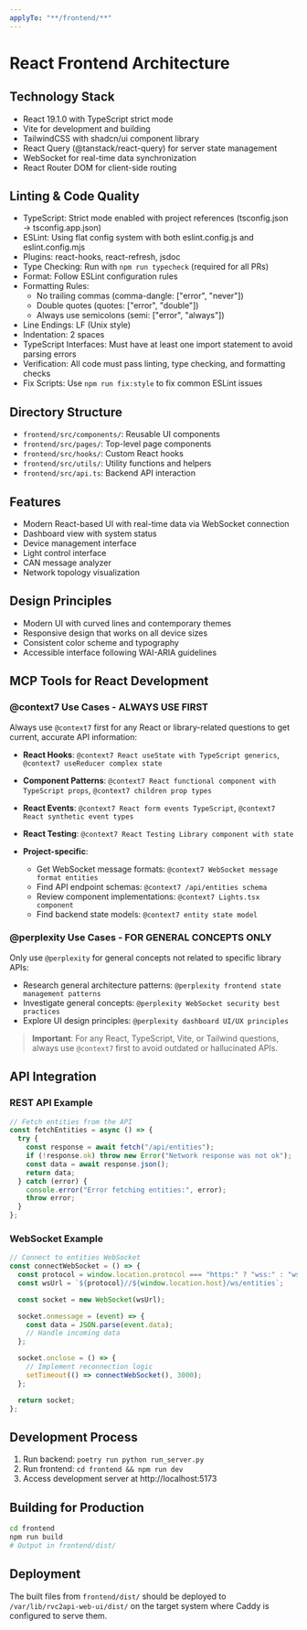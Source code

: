 ```yaml
---
applyTo: "**/frontend/**"
---
```


# React Frontend Architecture

## Technology Stack

- React 19.1.0 with TypeScript strict mode
- Vite for development and building
- TailwindCSS with shadcn/ui component library
- React Query (@tanstack/react-query) for server state management
- WebSocket for real-time data synchronization
- React Router DOM for client-side routing

## Linting & Code Quality

- TypeScript: Strict mode enabled with project references (tsconfig.json → tsconfig.app.json)
- ESLint: Using flat config system with both eslint.config.js and eslint.config.mjs
- Plugins: react-hooks, react-refresh, jsdoc
- Type Checking: Run with `npm run typecheck` (required for all PRs)
- Format: Follow ESLint configuration rules
- Formatting Rules:
  - No trailing commas (comma-dangle: ["error", "never"])
  - Double quotes (quotes: ["error", "double"])
  - Always use semicolons (semi: ["error", "always"])
- Line Endings: LF (Unix style)
- Indentation: 2 spaces
- TypeScript Interfaces: Must have at least one import statement to avoid parsing errors
- Verification: All code must pass linting, type checking, and formatting checks
- Fix Scripts: Use `npm run fix:style` to fix common ESLint issues

## Directory Structure

- `frontend/src/components/`: Reusable UI components
- `frontend/src/pages/`: Top-level page components
- `frontend/src/hooks/`: Custom React hooks
- `frontend/src/utils/`: Utility functions and helpers
- `frontend/src/api.ts`: Backend API interaction

## Features

- Modern React-based UI with real-time data via WebSocket connection
- Dashboard view with system status
- Device management interface
- Light control interface
- CAN message analyzer
- Network topology visualization

## Design Principles

- Modern UI with curved lines and contemporary themes
- Responsive design that works on all device sizes
- Consistent color scheme and typography
- Accessible interface following WAI-ARIA guidelines

## MCP Tools for React Development

### @context7 Use Cases - ALWAYS USE FIRST

Always use `@context7` first for any React or library-related questions to get current, accurate API information:

- **React Hooks**: `@context7 React useState with TypeScript generics`, `@context7 useReducer complex state`
- **Component Patterns**: `@context7 React functional component with TypeScript props`, `@context7 children prop types`
- **React Events**: `@context7 React form events TypeScript`, `@context7 React synthetic event types`
- **React Testing**: `@context7 React Testing Library component with state`

- **Project-specific**:
  - Get WebSocket message formats: `@context7 WebSocket message format entities`
  - Find API endpoint schemas: `@context7 /api/entities schema`
  - Review component implementations: `@context7 Lights.tsx component`
  - Find backend state models: `@context7 entity state model`

### @perplexity Use Cases - FOR GENERAL CONCEPTS ONLY

Only use `@perplexity` for general concepts not related to specific library APIs:

- Research general architecture patterns: `@perplexity frontend state management patterns`
- Investigate general concepts: `@perplexity WebSocket security best practices`
- Explore UI design principles: `@perplexity dashboard UI/UX principles`

> **Important**: For any React, TypeScript, Vite, or Tailwind questions, always use `@context7` first to avoid outdated or hallucinated APIs.

## API Integration

### REST API Example

```typescript
// Fetch entities from the API
const fetchEntities = async () => {
  try {
    const response = await fetch("/api/entities");
    if (!response.ok) throw new Error("Network response was not ok");
    const data = await response.json();
    return data;
  } catch (error) {
    console.error("Error fetching entities:", error);
    throw error;
  }
};
```

### WebSocket Example

```typescript
// Connect to entities WebSocket
const connectWebSocket = () => {
  const protocol = window.location.protocol === "https:" ? "wss:" : "ws:";
  const wsUrl = `${protocol}//${window.location.host}/ws/entities`;

  const socket = new WebSocket(wsUrl);

  socket.onmessage = (event) => {
    const data = JSON.parse(event.data);
    // Handle incoming data
  };

  socket.onclose = () => {
    // Implement reconnection logic
    setTimeout(() => connectWebSocket(), 3000);
  };

  return socket;
};
```

## Development Process

1. Run backend: `poetry run python run_server.py`
2. Run frontend: `cd frontend && npm run dev`
3. Access development server at http://localhost:5173

## Building for Production

```bash
cd frontend
npm run build
# Output in frontend/dist/
```

## Deployment

The built files from `frontend/dist/` should be deployed to `/var/lib/rvc2api-web-ui/dist/`
on the target system where Caddy is configured to serve them.
